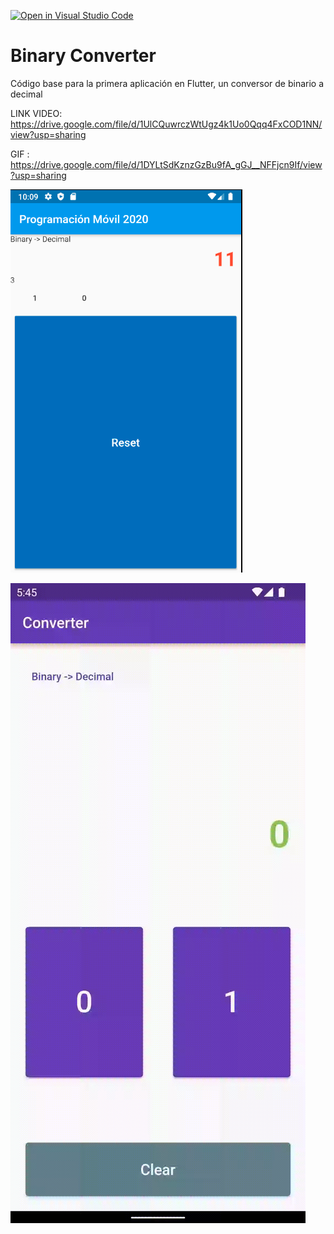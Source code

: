 [![Open in Visual Studio Code](https://classroom.github.com/assets/open-in-vscode-f059dc9a6f8d3a56e377f745f24479a46679e63a5d9fe6f495e02850cd0d8118.svg)](https://classroom.github.com/online_ide?assignment_repo_id=7173769&assignment_repo_type=AssignmentRepo)
# Binary Converter

Código base para la primera aplicación en Flutter, un conversor de binario a decimal

LINK VIDEO: https://drive.google.com/file/d/1UlCQuwrczWtUgz4k1Uo0Qqq4FxCOD1NN/view?usp=sharing 

GIF : https://drive.google.com/file/d/1DYLtSdKznzGzBu9fA_gGJ__NFFjcn9If/view?usp=sharing

![Alt text](tomaPantalla.png?raw=true "Title")   

![Alt text](app_preview.gif?raw=true "Title")



